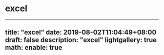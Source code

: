 # excel

---
title: "excel"
date: 2019-08-02T11:04:49+08:00
draft: false
description: "excel"
lightgallery: true
math:
  enable: true
---

